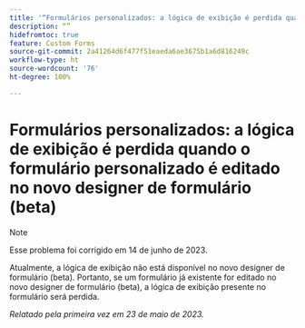 ```yaml
---
title: '“Formulários personalizados: a lógica de exibição é perdida quando o formulário personalizado é editado no novo designer de formulário (beta)”'
description: “”
hidefromtoc: true
feature: Custom Forms
source-git-commit: 2a41264d6f477f51eaeda6ae3675b1a6d816249c
workflow-type: ht
source-wordcount: '76'
ht-degree: 100%

---
```



# Formulários personalizados: a lógica de exibição é perdida quando o formulário personalizado é editado no novo designer de formulário (beta)

>[!NOTE]
>
>Esse problema foi corrigido em 14 de junho de 2023.

Atualmente, a lógica de exibição não está disponível no novo designer de formulário (beta). Portanto, se um formulário já existente for editado no novo designer de formulário (beta), a lógica de exibição presente no formulário será perdida.

_Relatado pela primeira vez em 23 de maio de 2023._

